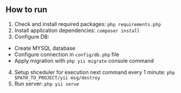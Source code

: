 ## How to run
1) Check and install required packages: `php requirements.php`
2) Install application dependencies: `composer install`
3) Configure DB:
* Create MYSQL database
* Configure connection in `config/db.php` file
* Apply migration with `php yii migrate` console command
4) Setup shceduler for execution next command every 1 minute: `php $PATH_TO_PROJECT/yii msg/destroy`
5) Run server: `php yii serve`
